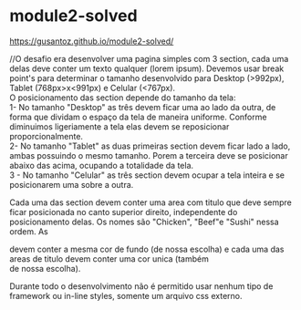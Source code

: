 # module2-solved
https://gusantoz.github.io/module2-solved/

//O desafio era desenvolver uma pagina simples com 3 section, cada uma delas deve conter um texto qualquer (lorem ipsum). Devemos usar break point's para determinar o tamanho  desenvolvido para Desktop (>992px), Tablet (768px>x<991px) e Celular (<767px).<br>
O posicionamento das section depende do tamanho da tela:<br>
1- No tamanho "Desktop" as três devem ficar uma ao lado da outra, de forma que dividam o espaço da tela de maneira uniforme. Conforme diminuimos ligeriamente a tela elas devem se reposicionar proporcionalmente.<br>
2- No tamanho "Tablet" as duas primeiras section devem ficar lado a lado, ambas possuindo o mesmo tamanho. Porem a terceira deve se posicionar abaixo das acima, ocupando a totalidade da tela.<br>
3 - No tamanho "Celular" as três section devem ocupar a tela inteira e se posicionarem uma sobre a outra.<br>

Cada uma das section devem conter uma area com titulo que deve sempre ficar posicionada no canto superior direito, independente do posicionamento delas. Os nomes são "Chicken", "Beef"e "Sushi" nessa ordem. As <section> devem conter a mesma cor de fundo (de nossa escolha) e cada uma das areas de titulo devem conter uma cor unica (também <br> de nossa escolha).<br>

Durante todo o desenvolvimento não é permitido usar nenhum tipo de framework ou in-line styles, somente um arquivo css externo.

